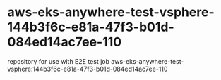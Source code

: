 # aws-eks-anywhere-test-vsphere-144b3f6c-e81a-47f3-b01d-084ed14ac7ee-110
repository for use with E2E test job aws-eks-anywhere-test-vsphere:144b3f6c-e81a-47f3-b01d-084ed14ac7ee-110
